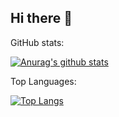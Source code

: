 ## Hi there 👋

GitHub stats:

[![Anurag's github stats](https://github-readme-stats.vercel.app/api?username=SaidQT)](https://github.com/SaidQT)

Top Languages:

[![Top Langs](https://github-readme-stats.vercel.app/api/top-langs/?username=Farhoud-Rand&layout=compact)](https://github.com/Farhoud-Rand)

